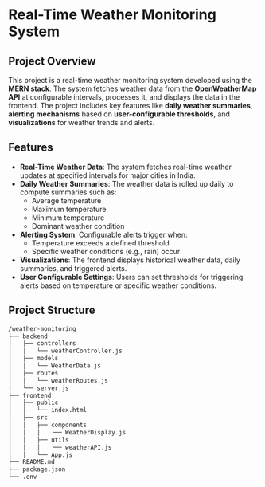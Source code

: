 # **Real-Time Weather Monitoring System**

## **Project Overview**
This project is a real-time weather monitoring system developed using the **MERN stack**. The system fetches weather data from the **OpenWeatherMap API** at configurable intervals, processes it, and displays the data in the frontend. The project includes key features like **daily weather summaries**, **alerting mechanisms** based on **user-configurable thresholds**, and **visualizations** for weather trends and alerts.

## **Features**
- **Real-Time Weather Data**: The system fetches real-time weather updates at specified intervals for major cities in India.
- **Daily Weather Summaries**: The weather data is rolled up daily to compute summaries such as:
  - Average temperature
  - Maximum temperature
  - Minimum temperature
  - Dominant weather condition
- **Alerting System**: Configurable alerts trigger when:
  - Temperature exceeds a defined threshold
  - Specific weather conditions (e.g., rain) occur
- **Visualizations**: The frontend displays historical weather data, daily summaries, and triggered alerts.
- **User Configurable Settings**: Users can set thresholds for triggering alerts based on temperature or specific weather conditions.

## **Project Structure**


```bash
/weather-monitoring
├── backend
│   ├── controllers
│   │   └── weatherController.js
│   ├── models
│   │   └── WeatherData.js
│   ├── routes
│   │   └── weatherRoutes.js
│   └── server.js
├── frontend
│   ├── public
│   │   └── index.html
│   ├── src
│   │   ├── components
│   │   │   └── WeatherDisplay.js
│   │   ├── utils
│   │   │   └── weatherAPI.js
│   │   └── App.js
├── README.md
├── package.json
└── .env


